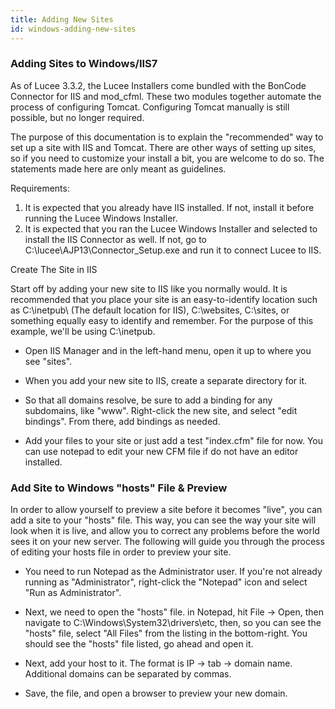 ```yaml
---
title: Adding New Sites
id: windows-adding-new-sites
---
```


### Adding Sites to Windows/IIS7 ###

As of Lucee 3.3.2, the Lucee Installers come bundled with the BonCode Connector for IIS and mod_cfml. These two modules together automate the process of configuring Tomcat. Configuring Tomcat manually is still possible, but no longer required.

The purpose of this documentation is to explain the "recommended" way to set up a site with IIS and Tomcat. There are other ways of setting up sites, so if you need to customize your install a bit, you are welcome to do so. The statements made here are only meant as guidelines.

Requirements:

1. It is expected that you already have IIS installed. If not, install it before running the Lucee Windows Installer.
1. It is expected that you ran the Lucee Windows Installer and selected to install the IIS Connector as well. If not, go to C:\lucee\AJP13\Connector_Setup.exe and run it to connect Lucee to IIS.

Create The Site in IIS

Start off by adding your new site to IIS like you normally would. It is recommended that you place your site is an easy-to-identify location such as C:\inetpub\ (The default location for IIS), C:\websites\, C:\sites\, or something equally easy to identify and remember. For the purpose of this example, we'll be using C:\inetpub\.

* Open IIS Manager and in the left-hand menu, open it up to where you see "sites".

* When you add your new site to IIS, create a separate directory for it.

* So that all domains resolve, be sure to add a binding for any subdomains, like "www". Right-click the new site, and select "edit bindings". From there, add bindings as needed.

* Add your files to your site or just add a test "index.cfm" file for now. You can use notepad to edit your new CFM file if do not have an editor installed.

### Add Site to Windows "hosts" File & Preview ###

In order to allow yourself to preview a site before it becomes "live", you can add a site to your "hosts" file. This way, you can see the way your site will look when it is live, and allow you to correct any problems before the world sees it on your new server. The following will guide you through the process of editing your hosts file in order to preview your site.

* You need to run Notepad as the Administrator user. If you're not already running as "Administrator", right-click the "Notepad" icon and select "Run as Administrator".

* Next, we need to open the "hosts" file. in Notepad, hit File -> Open, then navigate to C:\Windows\System32\drivers\etc\, then, so you can see the "hosts" file, select "All Files" from the listing in the bottom-right. You should see the "hosts" file listed, go ahead and open it.

* Next, add your host to it. The format is IP -> tab -> domain name. Additional domains can be separated by commas.

* Save, the file, and open a browser to preview your new domain.